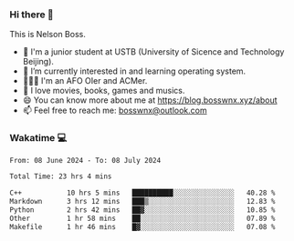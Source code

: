 ### Hi there 👋

<!--
**bosswnx/bosswnx** is a ✨ _special_ ✨ repository because its `README.md` (this file) appears on your GitHub profile.

Here are some ideas to get you started:

- 🔭 I’m currently working on ...
- 🌱 I’m currently learning ...
- 👯 I’m looking to collaborate on ...
- 🤔 I’m looking for help with ...
- 💬 Ask me about ...
- 📫 How to reach me: ...
- 😄 Pronouns: ...
- ⚡ Fun fact: ...
-->

This is Nelson Boss.

- 🏫 I'm a junior student at USTB (University of Sicence and Technology Beijing).
- 🌱 I’m currently interested in and learning operating system.
- 🧑🏻‍💻 I'm an AFO OIer and ACMer.
- 🥰 I love movies, books, games and musics.
- 😄 You can know more about me at https://blog.bosswnx.xyz/about
- 📫 Feel free to reach me: bosswnx@outlook.com

### Wakatime 💻

<!--START_SECTION:waka-->

```txt
From: 08 June 2024 - To: 08 July 2024

Total Time: 23 hrs 4 mins

C++           10 hrs 5 mins   ██████████░░░░░░░░░░░░░░░   40.28 %
Markdown      3 hrs 12 mins   ███▒░░░░░░░░░░░░░░░░░░░░░   12.83 %
Python        2 hrs 42 mins   ██▓░░░░░░░░░░░░░░░░░░░░░░   10.85 %
Other         1 hr 58 mins    ██░░░░░░░░░░░░░░░░░░░░░░░   07.89 %
Makefile      1 hr 46 mins    █▓░░░░░░░░░░░░░░░░░░░░░░░   07.08 %
```

<!--END_SECTION:waka-->
